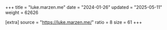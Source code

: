 +++
title = "luke.marzen.me"
date = "2024-01-26"
updated = "2025-05-11"
weight = 62626

[extra]
source = "https://luke.marzen.me/"
ratio = 8
size = 61
+++
